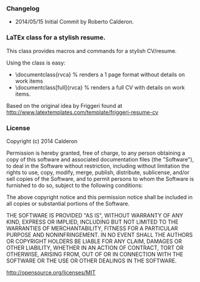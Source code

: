 ### Changelog

+ 2014/05/15 Initial Commit by Roberto Calderon.

### LaTEx class for a stylish resume.

This class provides macros and commands for a stylish CV/resume.

Using the class is easy:

+ \documentclass{rvca} % renders a 1 page format without details on work items
+ \documentclass[full]{rvca} % renders a full CV with details on work items.

Based on the original idea by Friggeri found at
http://www.latextemplates.com/template/friggeri-resume-cv

### License


Copyright (c) 2014 Calderon

Permission is hereby granted, free of charge, to any person obtaining a copy
of this software and associated documentation files (the "Software"), to deal
in the Software without restriction, including without limitation the rights
to use, copy, modify, merge, publish, distribute, sublicense, and/or sell
copies of the Software, and to permit persons to whom the Software is
furnished to do so, subject to the following conditions:

The above copyright notice and this permission notice shall be included in
all copies or substantial portions of the Software.

THE SOFTWARE IS PROVIDED "AS IS", WITHOUT WARRANTY OF ANY KIND, EXPRESS OR
IMPLIED, INCLUDING BUT NOT LIMITED TO THE WARRANTIES OF MERCHANTABILITY,
FITNESS FOR A PARTICULAR PURPOSE AND NONINFRINGEMENT. IN NO EVENT SHALL THE
AUTHORS OR COPYRIGHT HOLDERS BE LIABLE FOR ANY CLAIM, DAMAGES OR OTHER
LIABILITY, WHETHER IN AN ACTION OF CONTRACT, TORT OR OTHERWISE, ARISING FROM,
OUT OF OR IN CONNECTION WITH THE SOFTWARE OR THE USE OR OTHER DEALINGS IN
THE SOFTWARE.

http://opensource.org/licenses/MIT


